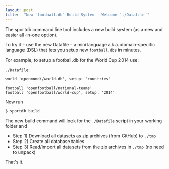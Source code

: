 ```yaml
---
layout: post
title:  "New `football.db` Build System - Welcome `./Datafile`"
---
```


The sportdb command line tool includes a new build system (as a new and easier all-in-one option). 

To try it - use the new Datafile - a mini language a.k.a. domain-specific language (DSL)
that lets you setup new `football.db`s in minutes. 

For example, to setup a football.db for the World Cup 2014 use: 

`./Datafile`: 

```
world 'openmundi/world.db', setup: 'countries' 

football 'openfootball/national-teams' 
football 'openfootball/world-cup', setup: '2014' 
```

Now run 

```
$ sportdb build 
```

The new build command will look for the `./Datafile` script in your working folder and 

- Step 1) Download all datasets as zip archives (from GitHub) to `./tmp`
- Step 2) Create all database tables 
- Step 3) Read/import all datasets from the zip archives in `./tmp` (no need to unpack) 

That's it.
